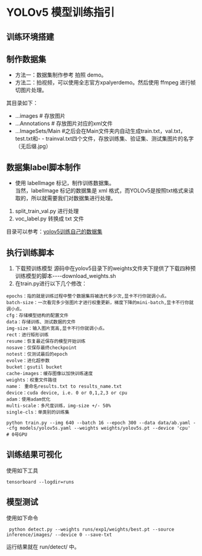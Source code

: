 # YOLOv5 模型训练指引

## 训练环境搭建

## 制作数据集
- 方法一：数据集制作参考 拍照 demo。
- 方法二：拍视频，可以使用全志官方xpalyerdemo。然后使用 ffmpeg 进行帧切图片处理。 
   
其目录如下：
- …images # 存放图片
- …Annotations # 存放图片对应的xml文件
- …ImageSets/Main #之后会在Main文件夹内自动生成train.txt，val.txt，test.txt和- - trainval.txt四个文件，存放训练集、验证集、测试集图片的名字（无后缀.jpg）



## 数据集label脚本制作
- 使用 labelImage 标记，制作训练数据集。  
当然，labelImage 标记的数据集是 xml 格式，而YOLOv5是按照txt格式来读取的，所以就需要我们对数据集进行处理。
1. split_train_val.py  进行处理
2. voc_label.py 转换成 txt 文件


目录可以参考：[yolov5训练自己的数据集](https://blog.csdn.net/qq_36756866/article/details/109111065)



## 执行训练脚本
1. 下载预训练模型
源码中在yolov5目录下的weights文件夹下提供了下载四种预训练模型的脚本----download_weights.sh
2. 在train.py进行以下几个修改：
```
epochs：指的就是训练过程中整个数据集将被迭代多少次,显卡不行你就调小点。
batch-size：一次看完多少张图片才进行权重更新，梯度下降的mini-batch,显卡不行你就调小点。
cfg：存储模型结构的配置文件
data：存储训练、测试数据的文件
img-size：输入图片宽高,显卡不行你就调小点。
rect：进行矩形训练
resume：恢复最近保存的模型开始训练
nosave：仅保存最终checkpoint
notest：仅测试最后的epoch
evolve：进化超参数
bucket：gsutil bucket
cache-images：缓存图像以加快训练速度
weights：权重文件路径
name： 重命名results.txt to results_name.txt
device：cuda device, i.e. 0 or 0,1,2,3 or cpu
adam：使用adam优化
multi-scale：多尺度训练，img-size +/- 50%
single-cls：单类别的训练集
```
```shell
python train.py --img 640 --batch 16 --epoch 300 --data data/ab.yaml --cfg models/yolov5s.yaml --weights weights/yolov5s.pt --device 'cpu'     # 0号GPU
```

## 训练结果可视化
使用如下工具
``` shell
tensorboard --logdir=runs
```




## 模型测试
使用如下命令
```shell
 python detect.py --weights runs/exp1/weights/best.pt --source inference/images/ --device 0 --save-txt
```

运行结果就在 run/detect/ 中。

